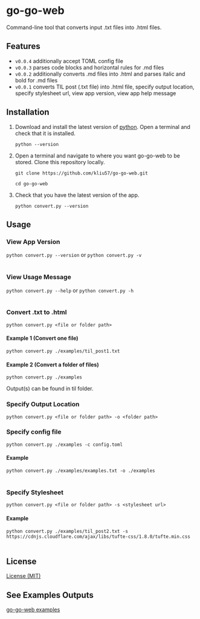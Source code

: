 # go-go-web

Command-line tool that converts input .txt files into .html files.

## Features

- `v0.0.4` additionally accept TOML config file
- `v0.0.3` parses code blocks and horizontal rules for .md files
- `v0.0.2` additionally converts .md files into .html and parses italic and bold for .md files
- `v0.0.1` converts TIL post (.txt file) into .html file, specify output location, specify stylesheet url, view app version, view app help message

## Installation

1. Download and install the latest version of [python](https://www.python.org/downloads/). Open a terminal and check that it is installed.

   `python --version`
   
2. Open a terminal and navigate to where you want go-go-web to be stored. Clone this repository locally.
    
   `git clone https://github.com/kliu57/go-go-web.git`

   `cd go-go-web`
   
3. Check that you have the latest version of the app.

   `python convert.py --version`

## Usage

### View App Version

`python convert.py --version` or `python convert.py -v`
</br></br>

### View Usage Message

`python convert.py --help` or `python convert.py -h`
</br></br>

### Convert .txt to .html

`python convert.py <file or folder path>`

#### Example 1 (Convert one file)
`python convert.py ./examples/til_post1.txt`

#### Example 2 (Convert a folder of files)
`python convert.py ./examples`

Output(s) can be found in til folder.
</br>

### Specify Output Location

`python convert.py <file or folder path> -o <folder path>`

### Specify config file
`python convert.py ./examples -c config.toml`

#### Example
`python convert.py ./examples/examples.txt -o ./examples`
</br></br>

### Specify Stylesheet

`python convert.py <file or folder path> -s <stylesheet url>`

#### Example
`python convert.py ./examples/til_post2.txt -s https://cdnjs.cloudflare.com/ajax/libs/tufte-css/1.8.0/tufte.min.css`
</br></br>

## License

[License (MIT)](LICENSE.md)

## See Examples Outputs

[go-go-web examples](https://kliu57.github.io/gogoweb/)
